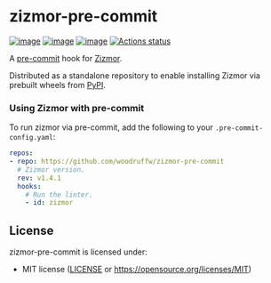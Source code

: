 # zizmor-pre-commit

[![image](https://img.shields.io/pypi/v/zizmor/1.4.1.svg)](https://pypi.python.org/pypi/zizmor)
[![image](https://img.shields.io/pypi/l/zizmor/1.4.1.svg)](https://pypi.python.org/pypi/zizmor)
[![image](https://img.shields.io/pypi/pyversions/zizmor/1.4.1.svg)](https://pypi.python.org/pypi/zizmor)
[![Actions status](https://github.com/woodruffw/zizmor-pre-commit/workflows/main/badge.svg)](https://github.com/woodruffw/zizmor-pre-commit/actions)

A [pre-commit](https://pre-commit.com/) hook for [Zizmor](https://github.com/woodruffw/zizmor).

Distributed as a standalone repository to enable installing Zizmor via prebuilt wheels from
[PyPI](https://pypi.org/project/zizmor/).

### Using Zizmor with pre-commit

To run zizmor via pre-commit, add the following to your `.pre-commit-config.yaml`:

```yaml
repos:
- repo: https://github.com/woodruffw/zizmor-pre-commit
  # Zizmor version.
  rev: v1.4.1
  hooks:
    # Run the linter.
    - id: zizmor
```

## License

zizmor-pre-commit is licensed under:

- MIT license ([LICENSE](LICENSE) or <https://opensource.org/licenses/MIT>)
